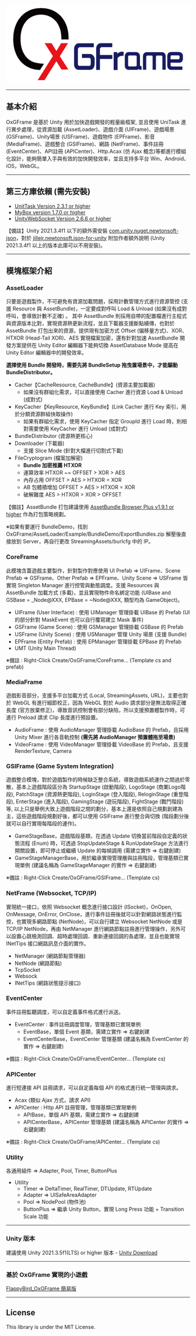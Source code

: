 <p align="center">
  <img width="545" height="215" src="Docs/OxGFrame_Logo.png">
</p>

---

## 基本介紹

OxGFrame 是基於 Unity 用於加快遊戲開發的輕量級框架, 並且使用 UniTask 進行異步處理，從資源加載 (AssetLoader)、遊戲介面 (UIFrame)、遊戲場景 (GSFrame)、Unity場景 (USFrame)、遊戲物件 (EPFrame)、影音 (MediaFrame)、遊戲整合 (GSIFrame)、網路 (NetFrame)、事件註冊 (EventCenter)、API註冊 (APICenter)、Http.Acax (仿 Ajax 概念)等都進行模組化設計，能夠簡單入手與有效的加快開發效率，並且支持多平台 Win、Android、iOS，WebGL。

---

## 第三方庫依賴 (需先安裝)

- [UnitTask Version 2.3.1 or higher](https://github.com/Cysharp/UniTask)
- [MyBox version 1.7.0 or higher](https://github.com/Deadcows/MyBox)
- [UnityWebSocket Version 2.6.6 or higher](https://github.com/psygames/UnityWebSocket)

【備註】Unity 2021.3.4f1 以下的額外需安裝 [com.unity.nuget.newtonsoft-json](https://github.com/jilleJr/Newtonsoft.Json-for-Unity/wiki/Install-official-via-UPM)，對於 [jillejr.newtonsoft.json-for-unity](https://github.com/jilleJr/Newtonsoft.Json-for-Unity/issues/145) 附加作者額外說明 (Unity 2021.3.4f1 以上的版本此庫可以不用安裝)。

---

## 模塊框架介紹

### AssetLoader

只要是遊戲製作，不可避免有資源加載問題，採用計數管理方式進行資源管控 (支援 Resource 與 AssetBundle)，一定要成對呼叫 Load & Unload (如果沒有成對呼叫，會導致計數不正確) 。 其中 AssetBundle 則採用自帶的配置檔進行主程式與資源版本比對，實現資源熱更新流程，並且下載器支援斷點續傳，也對於 AssetBundle 打包出來的資源，提供現有加密方式 Offset (偏移量方式)、XOR、HTXOR (Head-Tail XOR)、AES 實現檔案加密，還有針對加速 AssetBundle 開發方案提供在 Unity Editor 編輯器下能夠切換 AssetDatabase Mode 提高在 Unity Editor 編輯器中的開發效率。

**選擇使用 Bundle 開發時，需要先將 BundleSetup 拖曳置場景中，才能驅動 BundleDistributor。**

- Cacher【CacheResource, CacheBundle】(資源主要加載器)
  - 如果沒有群組化需求，可以直接使用 Cacher 進行資源 Load & Unload (成對式)
- KeyCacher【KeyResource, KeyBundle】(Link Cacher 進行 Key 索引，用於分類資源群組快取操作)
  - 如果有群組化需求，使用 KeyCacher 指定 GroupId 進行 Load 時，則相對需要使用 KeyCacher 進行 Unload (成對式)
- BundleDistributor (資源熱更核心)
- Downloader (下載器)
  - 支援 Slice Mode (針對大檔進行切割式下載)
- FileCryptogram (檔案加解密)
  - **Bundle 加密推薦 HTXOR**
  - 運算效率 HTXOR ~= OFFSET > XOR > AES
  - 內存占用 OFFSET > AES > HTXOR = XOR 
  - AB 包體積增加 OFFSET > AES > HTXOR = XOR
  - 破解難度 AES > HTXOR > XOR > OFFSET

【備註】AssetBundle 打包建議使用 [AssetBundle Browser Plus v1.9.1 or higher](https://github.com/michael811125/AssetBundles-Browser-Plus) 作為打包策略規劃。

※如果有要運行 BundleDemo，找到 OxGFrame/AssetLoader/Example/BundleDemo/ExportBundles.zip 解壓後直接放到 Server，再自行更改 StreamingAssets/burlcfg 中的 IP。

### CoreFrame

此模塊含蓋遊戲主要製作，針對製作對應使用 UI Prefab => UIFrame、Scene Prefab => GSFrame、Other Prefab => EPFrame、Unity Scene => USFrame 皆實現 Singleton Manager 進行控管與動態調度。支援 Resources 與 AssetBundle 加載方式 (多載)，並且實現物件命名綁定功能 (UIBase and GSBase = _Node@XXX, EPBase = ~Node@XXX, 類型均為 GameObject)。

- UIFrame (User Interface) : 使用 UIManager 管理掛載 UIBase 的 Prefab (UI 的部分針對 MaskEvent 也可以自行覆寫建立 Mask 事件)
- GSFrame (Game Scene) : 使用 GSManager 管理掛載 GSBase 的 Prefab 
- USFrame (Unity Scene) : 使用 USManager 管理 Unity 場景 (支援 Bundle)
- EPFrame (Entity Prefab) : 使用 EPManager 管理掛載 EPBase 的 Prefab
- UMT (Unity Main Thread)

※備註 : Right-Click Create/OxGFrame/CoreFrame... (Template cs and prefab)

### MediaFrame

遊戲影音部分，支援多平台加載方式 (Local, StreamingAssets, URL)，主要也對於 WebGL 有進行細節校正，因為 WebGL 對於 Audio 請求部分是無法取得正確長度 (官方放棄修正)，導致音訊控制會有部分缺陷，所以支援預置體製作時，可進行 Preload 請求 Clip 長度進行預設置。

- AudioFrame : 使用 AudioManager 管理掛載 AudioBase 的 Prefab，且採用 Unity Mixer 進行各音軌控制 **(需先將 AudioManager 預置體拖至場景)**
- VideoFrame : 使用 VideoManager 管理掛載 VideoBase 的 Prefab，且支援 RenderTexture, Camera

### GSIFrame (Game System Integration)

遊戲整合模塊，對於遊戲製作的時候缺乏整合系統，導致遊戲系統運作之間過於零散，基本上遊戲階段區分為 StartupStage (啟動階段), LogoStage (商業Logo階段), PatchStage (資源熱更階段), LoginStage (登入階段), ReloginStage (重登階段), EnterStage (進入階段), GamingStage (遊玩階段), FightStage (戰鬥階段) 等, 以上只是舉例大致上遊戲階段之間的劃分，基本上還是依照自己規劃創建為主，這些遊戲階段規劃好後，都可以使用 GSIFrame 進行整合與切換 (階段劃分後就可以自行實現每階段的運作)。

- GameStageBase，遊戲階段基類，在透過 Update 切換當前階段自定義的狀態流程 (Enum) 時，可透過 StopUpdateStage & RunUpdateStage 方法進行開關設置，即可停止或繼續 Update 的每幀調用 (需建立實作 => 右鍵創建)
- GameStageManagerBase，用於繼承實現管理層與註冊階段，管理基類已實現單例 (建議名稱為 GameStageManager 的實作 => 右鍵創建)

※備註 : Right-Click Create/OxGFrame/GSIFrame... (Template cs)

### NetFrame (Websocket, TCP/IP)

實現統一接口，依照 Websocket 概念進行接口設計 (ISocket)，OnOpen, OnMessage, OnError, OnClose，進行事件註冊後就可以針對網路狀態進行監控，也實現多網路節點 (NetNode)，可以自行建立 Websocket NetNode 或是 TCP/IP NetNode，再由 NetManager 進行網路節點註冊進行管理操作，另外可以設置心跳檢測回調、超時處理回調、重新連接回調的各處理，並且也能實現 INetTips 接口網路訊息介面的實作。

- NetManager (網路節點管理器)
- NetNode (網路節點)
- TcpSocket
- Websock
- INetTips (網路狀態提示接口)

### EventCenter

事件註冊監聽調度，可以自定義事件格式進行派送。

- EventCenter : 事件註冊調度管理，管理基類已實現單例
  - EventBase，單個 Event 基類，需建立實作 => 右鍵創建
  - EventCenterBase，EventCenter 管理基類 (建議名稱為 EventCenter 的實作 => 右鍵創建)
  
※備註 : Right-Click Create/OxGFrame/EventCenter... (Template cs)

### APICenter

進行短連接 API 註冊請求，可以自定義每個 API 的格式進行統一管理與請求。

- Acax (類似 Ajax 方式，請求 API)
- APICenter : Http API 註冊管理，管理基類已實現單例
  - APIBase，單個 API 基類，需建立實作 => 右鍵創建
  - APICenterBase，APICenter 管理基類 (建議名稱為 APICenter 的實作 => 右鍵創建)

※備註 : Right-Click Create/OxGFrame/APICenter... (Template cs)

### Utility

各通用組件 => Adapter, Pool, Timer, ButtonPlus

- Utility 
  - Timer => DeltaTimer, RealTimer, DTUpdate, RTUpdate
  - Adapter => UISafeAreaAdapter
  - Pool => NodePool (物件池)
  - ButtonPlus => 繼承 Unity Button，實現 Long Press 功能 + Transition Scale 功能

---

### Unity 版本

建議使用 Unity 2021.3.5f1(LTS) or higher 版本 - [Unity Download](https://unity3d.com/get-unity/download/archive)

---

### 基於 OxGFrame 實現的小遊戲

[FlappyBird_OxGFrame 簡易版](https://github.com/michael811125/FlappyBird_OxGFrame)

---

## License

This library is under the MIT License.